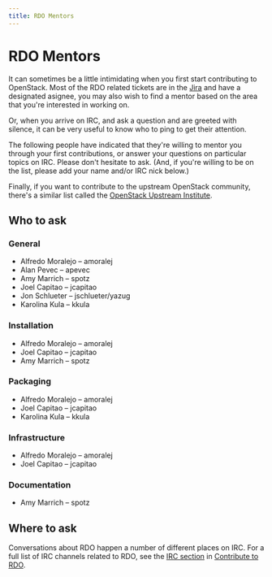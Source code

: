 ```yaml
---
title: RDO Mentors
---
```


# RDO Mentors

It can sometimes be a little intimidating when you first start
contributing to OpenStack. Most of the RDO related tickets are in the
[Jira](https://issues.redhat.com/projects/RDO/issues) and have a
designated asignee, you may also wish to find a mentor based on the area
that you're interested in working on.

Or, when you arrive on IRC, and ask a question and are greeted with
silence, it can be very useful to know who to ping to get their
attention.

The following people have indicated that they're willing to mentor you
through your first contributions, or answer your questions on particular
topics on IRC. Please don't hesitate to ask. (And, if
you're willing to be on the list, please add your name and/or
IRC nick below.)

Finally, if you want to contribute to the upstream OpenStack community,
there's a similar list called the [OpenStack Upstream
Institute](https://wiki.openstack.org/wiki/OpenStack_Upstream_Institute).

## Who to ask

### General

- Alfredo Moralejo &ndash; amoralej
- Alan Pevec &ndash; apevec
- Amy Marrich &ndash; spotz
- Joel Capitao &ndash; jcapitao
- Jon Schlueter &ndash; jschlueter/yazug
- Karolina Kula &ndash; kkula

### Installation

- Alfredo Moralejo &ndash; amoralej
- Joel Capitao &ndash; jcapitao
- Amy Marrich &ndash; spotz

### Packaging

- Alfredo Moralejo &ndash; amoralej
- Joel Capitao &ndash; jcapitao
- Karolina Kula &ndash; kkula

### Infrastructure

- Alfredo Moralejo &ndash; amoralej
- Joel Capitao &ndash; jcapitao

### Documentation

- Amy Marrich &ndash; spotz

## Where to ask

Conversations about RDO happen a number of different places on IRC. For a full list of IRC channels related to RDO, see the [IRC section](../community/index.md#discuss) in [Contribute to RDO](../contribute/index.md).
